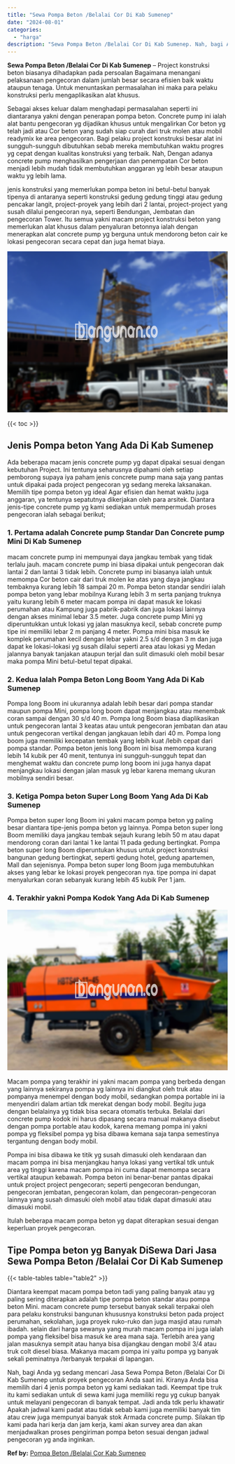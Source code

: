 ```yaml
---
title: "Sewa Pompa Beton /Belalai Cor Di Kab Sumenep"
date: "2024-08-01"
categories: 
  - "harga"
description: "Sewa Pompa Beton /Belalai Cor Di Kab Sumenep. Nah, bagi Anda yg sedang mencari Jasa Sewa Pompa Beton /Belalai Cor Di Kab Sumenep untuk proyek pengecoran Anda..."
---
```


**Sewa Pompa Beton /Belalai Cor Di Kab Sumenep** – Project konstruksi beton biasanya dihadapkan pada persoalan Bagaimana menangani pelaksanaan pengecoran dalam jumlah besar secara efisien baik waktu ataupun tenaga. Untuk menuntaskan permasalahan ini maka para pelaku konstruksi perlu mengaplikasikan alat khusus.

Sebagai akses keluar dalam menghadapi permasalahan seperti ini diantaranya yakni dengan penerapan pompa beton. Concrete pump ini ialah alat bantu pengecoran yg dijadikan khusus untuk mengalirkan Cor beton yg telah jadi atau Cor beton yang sudah siap curah dari truk molen atau mobil readymix ke area pengecoran. Bagi pelaku project konstruksi besar alat ini sungguh-sungguh dibutuhkan sebab mereka membutuhkan waktu progres yg cepat dengan kualitas konstruksi yang terbaik. Nah, Dengan adanya concrete pump menghasilkan pengerjaan dan penempatan Cor beton menjadi lebih mudah tidak membutuhkan anggaran yg lebih besar ataupun waktu yg lebih lama.

jenis konstruksi yang memerlukan pompa beton ini betul-betul banyak tipenya di antaranya seperti konstruksi gedung gedung tinggi atau gedung pencakar langit, project-proyek yang lebih dari 2 lantai, project-project yang susah dilalui pengecoran nya, seperti Bendungan, Jembatan dan pengecoran Tower. Itu semua yakni macam project konstruksi beton yang memerlukan alat khusus dalam penyaluran betonnya ialah dengan menerapkan alat concrete pump yg berguna untuk mendorong beton cair ke lokasi pengecoran secara cepat dan juga hemat biaya.

![Sewa Pompa Beton /Belalai Cor Di Kab Sumenep](/images/sewa-concrete-pump-15.png)

{{< toc >}}

## Jenis Pompa beton Yang Ada Di Kab Sumenep

Ada beberapa macam jenis concrete pump yg dapat dipakai sesuai dengan kebutuhan Project. Ini tentunya seharusnya dipahami oleh setiap pemborong supaya iya paham jenis concrete pump mana saja yang pantas untuk dipakai pada project pengecoran yg sedang mereka laksanakan. Memilih tipe pompa beton yg ideal Agar efisien dan hemat waktu juga anggaran, ya tentunya sepatutnya dikerjakan oleh para arsitek. Diantara jenis-tipe concrete pump yg kami sediakan untuk mempermudah proses pengecoran ialah sebagai berikut;

### 1\. Pertama adalah Concrete pump Standar Dan Concrete pump Mini Di Kab Sumenep

macam concrete pump ini mempunyai daya jangkau tembak yang tidak terlalu jauh. macam concrete pump ini biasa dipakai untuk pengecoran dak lantai 2 dan lantai 3 tidak lebih. Concrete pump ini biasanya ialah untuk memompa Cor beton cair dari truk molen ke atas yang daya jangkau tembaknya kurang lebih 18 sampai 20 m. Pompa beton standar sendiri ialah pompa beton yang lebar mobilnya Kurang lebih 3 m serta panjang truknya yaitu kurang lebih 6 meter macam pompa ini dapat masuk ke lokasi perumahan atau Kampung juga pabrik-pabrik dan juga lokasi lainnya dengan akses minimal lebar 3.5 meter. Juga concrete pump Mini yg diperuntukkan untuk lokasi yg jalan masuknya kecil, sebab concrete pump tipe ini memiliki lebar 2 m panjang 4 meter. Pompa mini bisa masuk ke komplek perumahan kecil dengan lebar yakni 2.5 s/d dengan 3 m dan juga dapat ke lokasi-lokasi yg susah dilalui seperti area atau lokasi yg Medan jalannya banyak tanjakan ataupun terjal dan sulit dimasuki oleh mobil besar maka pompa Mini betul-betul tepat dipakai.

### 2\. Kedua Ialah Pompa Beton Long Boom Yang Ada Di Kab Sumenep

Pompa long Boom ini ukurannya adalah lebih besar dari pompa standar maupun pompa Mini, pompa long boom dapat menjangkau atau menembak coran sampai dengan 30 s/d 40 m. Pompa long Boom biasa diaplikasikan untuk pengecoran lantai 3 keatas atau untuk pengecoran jembatan dan atau untuk pengecoran vertikal dengan jangkauan lebih dari 40 m. Pompa long boom juga memiliki kecepatan tembak yang lebih kuat /lebih cepat dari pompa standar. Pompa beton jenis long Boom ini bisa memompa kurang lebih 14 kubik per 40 menit, tentunya ini sungguh-sungguh tepat dan menghemat waktu dan concrete pump long boom ini juga hanya dapat menjangkau lokasi dengan jalan masuk yg lebar karena memang ukuran mobilnya sendiri besar.

### 3\. Ketiga Pompa beton Super Long Boom Yang Ada Di Kab Sumenep

Pompa beton super long Boom ini yakni macam pompa beton yg paling besar diantara tipe-jenis pompa beton yg lainnya. Pompa beton super long Boom memiliki daya jangkau tembak sejauh kurang lebih 50 m atau dapat mendorong coran dari lantai 1 ke lantai 11 pada gedung bertingkat. Pompa beton super long Boom diperuntukan khusus untuk project konstruksi bangunan gedung bertingkat, seperti gedung hotel, gedung apartemen, Mall dan sejenisnya. Pompa beton super long Boom juga membutuhkan akses yang lebar ke lokasi proyek pengecoran nya. tipe pompa ini dapat menyalurkan coran sebanyak kurang lebih 45 kubik Per 1 jam.

### 4\. Terakhir yakni Pompa Kodok Yang Ada Di Kab Sumenep

![Sewa Pompa Beton /Belalai Cor Di Kab Sumenep](/images/sewa-concrete-pump-16.png)

Macam pompa yang terakhir ini yakni macam pompa yang berbeda dengan yang lainnya sekiranya pompa yg lainnya ini diangkut oleh truk atau pompanya menempel dengan body mobil, sedangkan pompa portable ini ia menyendiri dalam artian tdk merekat dengan body mobil. Begitu juga dengan belalainya yg tidak bisa secara otomatis terbuka. Belalai dari concrete pump kodok ini harus dipasang secara manual makanya disebut dengan pompa portable atau kodok, karena memang pompa ini yakni pompa yg fleksibel pompa yg bisa dibawa kemana saja tanpa semestinya tergantung dengan body mobil.

Pompa ini bisa dibawa ke titik yg susah dimasuki oleh kendaraan dan macam pompa ini bisa menjangkau hanya lokasi yang vertikal tdk untuk area yg tinggi karena macam pompa ini cuma dapat memompa secara vertikal ataupun kebawah. Pompa beton ini benar-benar pantas dipakai untuk project project pengecoran; seperti pengecoran bendungan, pengecoran jembatan, pengecoran kolam, dan pengecoran-pengecoran lainnya yang susah dimasuki oleh mobil atau tidak dapat dimasuki atau dimasuki mobil.

Itulah beberapa macam pompa beton yg dapat diterapkan sesuai dengan keperluan proyek pengecoran.

## Tipe Pompa beton yg Banyak DiSewa Dari Jasa Sewa Pompa Beton /Belalai Cor Di Kab Sumenep

{{< table-tables table="table2" >}}

Diantara keempat macam pompa beton tadi yang paling banyak atau yg paling sering diterapkan adalah tipe pompa beton standar atau pompa beton Mini. macam concrete pump tersebut banyak sekali terpakai oleh para pelaku konstruksi bangunan khususnya konstruksi beton pada project perumahan, sekolahan, juga proyek ruko-ruko dan juga masjid atau rumah ibadah. selain dari harga sewanya yang murah macam pompa ini juga ialah pompa yang fleksibel bisa masuk ke area mana saja. Terlebih area yang jalan masuknya sempit atau hanya bisa dijangkau dengan mobil 3/4 atau truk colt diesel biasa. Makanya macam pompa ini yaitu pompa yg banyak sekali peminatnya /terbanyak terpakai di lapangan.

Nah, bagi Anda yg sedang mencari Jasa Sewa Pompa Beton /Belalai Cor Di Kab Sumenep untuk proyek pengecoran Anda saat ini. Kiranya Anda bisa memilih dari 4 jenis pompa beton yg kami sediakan tadi. Keempat tipe truk itu kami sediakan untuk di sewa kami juga memiliki regu yg cukup banyak untuk melayani pengecoran di banyak tempat. Jadi anda tdk perlu khawatir Apakah jadwal kami padat atau tidak sebab kami juga memiliki banyak tim atau crew juga mempunyai banyak stok Armada concrete pump. Silakan tlp kami pada hari kerja dan jam kerja, kami akan survey area dan akan menjadwalkan proses pengiriman pompa beton sesuai dengan jadwal pengecoran yg anda inginkan.

**Ref by:** [Pompa Beton /Belalai Cor Kab Sumenep](https://id.wikipedia.org/wiki/Pompa)
